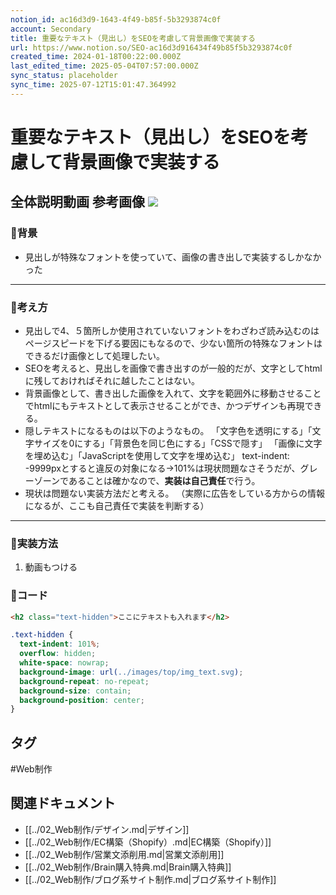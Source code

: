 ```yaml
---
notion_id: ac16d3d9-1643-4f49-b85f-5b3293874c0f
account: Secondary
title: 重要なテキスト（見出し）をSEOを考慮して背景画像で実装する
url: https://www.notion.so/SEO-ac16d3d916434f49b85f5b3293874c0f
created_time: 2024-01-18T00:22:00.000Z
last_edited_time: 2025-05-04T07:57:00.000Z
sync_status: placeholder
sync_time: 2025-07-12T15:01:47.364992
---
```

# 重要なテキスト（見出し）をSEOを考慮して背景画像で実装する

全体説明動画
参考画像
![](https://prod-files-secure.s3.us-west-2.amazonaws.com/d58fe38c-a9d4-4466-aed9-85604b7b2c6d/14ab9552-296c-4564-9154-f0e0b38d1ee6/%E3%82%B9%E3%82%AF%E3%83%AA%E3%83%BC%E3%83%B3%E3%82%B7%E3%83%A7%E3%83%83%E3%83%88_2024-01-18_9.30.35.png?X-Amz-Algorithm=AWS4-HMAC-SHA256&X-Amz-Content-Sha256=UNSIGNED-PAYLOAD&X-Amz-Credential=ASIAZI2LB466RWSOLBXT%2F20250719%2Fus-west-2%2Fs3%2Faws4_request&X-Amz-Date=20250719T070103Z&X-Amz-Expires=3600&X-Amz-Security-Token=IQoJb3JpZ2luX2VjEIX%2F%2F%2F%2F%2F%2F%2F%2F%2F%2FwEaCXVzLXdlc3QtMiJHMEUCIQDNENla7WOW%2FSnbW6Y94jlP44KTrDFmT4DXiW%2B5M0SgUAIgJCkIBBIWkU7zeMCP42AlxvZXg4NrGbVOtMNhRDajspwqiAQInv%2F%2F%2F%2F%2F%2F%2F%2F%2F%2FARAAGgw2Mzc0MjMxODM4MDUiDG%2B1xf%2BilNo6xH0%2BiircA4JHgp8CSf%2Bnf0M8BMlBli07i07Ncp8R1rskHdbm0IMHTFkbLysdHEeciaMzRQVGxKcZaYMdKmSmRJTui%2FyfsYLRmgQByFdPyAKLJTGlyDjzgrdmCeto6Ajz1%2FEPTDYD%2BATWtbYSxxiX1IUY0c6W4VeZYIyAQm1FLzdjCJKJ3uEqQy8XYX7kzuFHyN5vY8gcoW8eV9zGPcI1alddTYjUQCIL91xGJZryZTiGA5ibJXscPSi5w8FS3ncqzOPt7rxMAmN9J6FoEp0qD%2FyoZ3gn1O69wFKwaaLQKSRo062mwk%2B0nNDEk0k8NUQfJAzaY3T%2BgO85F6BQi79dxbU6CHsAJLYHxuqLuMiQogvTmLVyXeg4cpbdc8uVKLC63o%2BD0pqVgT3A3dUqfaFndXOjCJiPTtNd%2BjL250dejhpWEM3f%2F%2Ba%2BcV%2FFuKSfCSFhkXzBbAlm7HPX5X1EX4Fiw4UqcNR4iX4HXUZCZEzC1BZUf4oM%2FcBA9UP8B4x0V5S4GuS0HTlgJpg5%2F0Ku%2FyWIiivVPWLwFONrbCYYAj2V3O8N0ZnCcUa0CW%2Fl%2BbXxs2LuteXOAIb%2BOhRH%2Ff99iJy0qJ96Xr2uom2xM2EcOQFTUEN3m1RqqMKZmBf%2B92%2Fa9DKpNqrOMN3F7MMGOqUB7J6Us6tDvsmwd4MKI5hPlNTA2jKtkAT7s9WgUGTbVLkJr2mesaNys4xHH9%2BBMMRZhiK1ZOsqT%2BjRwHPZRE45ucQ2TCxbgHMfXazt8Yq6VqyyHfhmUOTvr5DHPm5jb%2FihCVmm5r4Fb%2FGqCcl46H0of9T0Mn0T%2B4065EeVsScUTToCBzB5nJb6WsWi%2BvGrWCF3WZk8kLdxgO9MkDVWRHGnWRUSx4KZ&X-Amz-Signature=f42f9a13f9589320a67eca56103934e34d5d224f5d83ecb08ff30e51f5f3bb9a&X-Amz-SignedHeaders=host&x-amz-checksum-mode=ENABLED&x-id=GetObject)
---
### 🔹背景
- 見出しが特殊なフォントを使っていて、画像の書き出しで実装するしかなかった
---
### 🔹考え方
- 見出しで4、５箇所しか使用されていないフォントをわざわざ読み込むのはページスピードを下げる要因にもなるので、少ない箇所の特殊なフォントはできるだけ画像として処理したい。
- SEOを考えると、見出しを画像で書き出すのが一般的だが、文字としてhtmlに残しておければそれに越したことはない。
- 背景画像として、書き出した画像を入れて、文字を範囲外に移動させることでhtmlにもテキストとして表示させることができ、かつデザインも再現できる。
- 隠しテキストになるものは以下のようなもの。
「文字色を透明にする」「文字サイズを0にする」「背景色を同じ色にする」「CSSで隠す」 「画像に文字を埋め込む」「JavaScriptを使用して文字を埋め込む」
text-indent: -9999pxとすると違反の対象になる→101%は現状問題なさそうだが、グレーゾーンであることは確かなので、**実装は自己責任**で行う。
- 現状は問題ない実装方法だと考える。
（実際に広告をしている方からの情報になるが、ここも自己責任で実装を判断する）
---
### 🔹実装方法
1. 動画もつける
### 🔹コード
```html
<h2 class="text-hidden">ここにテキストも入れます</h2>
```
```scss
.text-hidden {
  text-indent: 101%;
  overflow: hidden;
  white-space: nowrap;
  background-image: url(../images/top/img_text.svg);
  background-repeat: no-repeat;
  background-size: contain;
  background-position: center;
}
```

## タグ

#Web制作 

## 関連ドキュメント

- [[../02_Web制作/デザイン.md|デザイン]]
- [[../02_Web制作/EC構築（Shopify）.md|EC構築（Shopify）]]
- [[../02_Web制作/営業文添削用.md|営業文添削用]]
- [[../02_Web制作/Brain購入特典.md|Brain購入特典]]
- [[../02_Web制作/ブログ系サイト制作.md|ブログ系サイト制作]]
